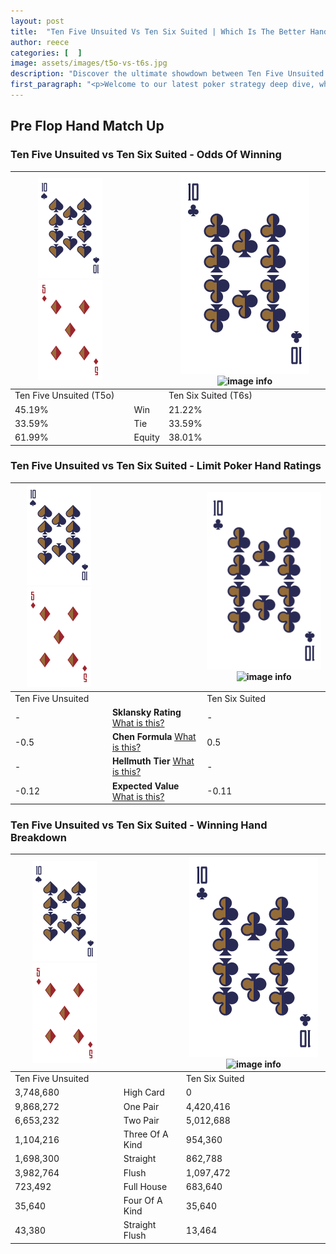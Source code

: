 ```yaml
---
layout: post
title:  "Ten Five Unsuited Vs Ten Six Suited | Which Is The Better Hand In Poker? A Complete Guide"
author: reece
categories: [  ]
image: assets/images/t5o-vs-t6s.jpg
description: "Discover the ultimate showdown between Ten Five Unsuited and Ten Six Suited in poker! Uncover the odds, strategies, and scenarios where one hand triumphs over the other. Get ready to up your poker game with this thrilling analysis."
first_paragraph: "<p>Welcome to our latest poker strategy deep dive, where we're pitting two distinct hands against each other in a high-stakes showdown: Ten Five Unsuited vs Ten Six Suited.</p><p>In the dynamic world of poker, every decision counts, and knowing which hand holds the upper hand is key to your success at the table.</p><p>In this article, we'll dissect these two hands, explore the scenarios where one dominates the other, and equip you with the knowledge to make strategic choices that can tip the odds in your favor.</p><p>Get ready to unravel the intriguing dynamics of these poker hands and elevate your game to new heights.</p>"
---
```




[comment]: # (sp0)

## Pre Flop Hand Match Up

<div class="table hand-ratings" markdown="1"> 



### Ten Five Unsuited vs Ten Six Suited - Odds Of Winning


    
| ![image info](assets/images/hand1/T.png) ![image info](assets/images/hand1/5o.png) |  | ![image info](assets/images/hand2/T.png) ![image info](assets/images/hand2/6s.png) |
| -------- | -------- | -------- |
| Ten Five Unsuited (T5o) |  | Ten Six Suited (T6s) |
| 45.19% | Win | 21.22% |
| 33.59% | Tie | 33.59% |
| 61.99% | Equity | 38.01% |




[comment]: # (sp1)



### Ten Five Unsuited vs Ten Six Suited - Limit Poker Hand Ratings


    
| ![image info](assets/images/hand1/T.png) ![image info](assets/images/hand1/5o.png) |  | ![image info](assets/images/hand2/T.png) ![image info](assets/images/hand2/6s.png) |
| -------- | -------- | -------- |
| Ten Five Unsuited |  | Ten Six Suited |
| - | **Sklansky Rating** [What is this?](/sklansky-rating-explained) | - |
| -0.5 | **Chen Formula** [What is this?](/chen-formula-explained) | 0.5 |
| - | **Hellmuth Tier** [What is this?](/Hellmuth-tier-explained) | - |
| -0.12 | **Expected Value** [What is this?](/expected-value-explained) | -0.11 |




[comment]: # (sp2)



### Ten Five Unsuited vs Ten Six Suited - Winning Hand Breakdown


    
| ![image info](assets/images/hand1/T.png) ![image info](assets/images/hand1/5o.png) |  | ![image info](assets/images/hand2/T.png) ![image info](assets/images/hand2/6s.png) |
| -------- | -------- | -------- |
| Ten Five Unsuited |  | Ten Six Suited |
| 3,748,680 | High Card | 0 |
| 9,868,272 | One Pair | 4,420,416 |
| 6,653,232 | Two Pair | 5,012,688 |
| 1,104,216 | Three Of A Kind | 954,360 |
| 1,698,300 | Straight | 862,788 |
| 3,982,764 | Flush | 1,097,472 |
| 723,492 | Full House | 683,640 |
| 35,640 | Four Of A Kind | 35,640 |
| 43,380 | Straight Flush | 13,464 |




[comment]: # (sp3)



</div>

[comment]: # (sp4)



[comment]: # (sp5)

